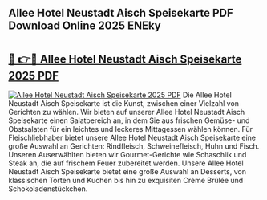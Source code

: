 ## Allee Hotel Neustadt Aisch Speisekarte PDF Download Online 2025 ENEky

# <h2><a href="http://gccei3.nevu.top/?p=Allee+Hotel+Neustadt+Aisch+Speisekarte">🔗 👉🔴 Allee Hotel Neustadt Aisch Speisekarte 2025 PDF</a></h2>

[![Allee Hotel Neustadt Aisch Speisekarte 2025 PDF](https://i.imgur.com/dBaPXMq.png)](http://gccei3.nevu.top/?p=Allee+Hotel+Neustadt+Aisch+Speisekarte)
Die Allee Hotel Neustadt Aisch Speisekarte ist die Kunst, zwischen einer Vielzahl von Gerichten zu wählen. Wir bieten auf unserer Allee Hotel Neustadt Aisch Speisekarte einen Salatbereich an, in dem Sie aus frischen Gemüse- und Obstsalaten für ein leichtes und leckeres Mittagessen wählen können. Für Fleischliebhaber bietet unsere Allee Hotel Neustadt Aisch Speisekarte eine große Auswahl an Gerichten: Rindfleisch, Schweinefleisch, Huhn und Fisch. Unseren Auserwählten bieten wir Gourmet-Gerichte wie Schaschlik und Steak an, die auf frischem Feuer zubereitet werden. Unsere Allee Hotel Neustadt Aisch Speisekarte bietet eine große Auswahl an Desserts, von klassischen Torten und Kuchen bis hin zu exquisiten Crème Brûlée und Schokoladenstückchen.
